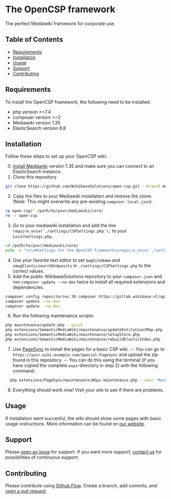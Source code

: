 # The OpenCSP framework

The perfect Mediawiki framework for corporate use.

## Table of Contents

- [Requirements](#requirements)
- [Installation](#installation)
- [Usage](#usage)
- [Support](#support)
- [Contributing](#contributing)

## Requirements

To install the OpenCSP framework, the following need to be installed:
- php version >=7.4
- composer version >=2
- Mediawiki version 1.35
- ElasticSearch version 6.8

## Installation

Follow these steps to set up your OpenCSP wiki:

0. [Install Mediawiki](https://www.mediawiki.org/wiki/Manual:Installing_MediaWiki) version 1.35 and make sure you can connect to an ElasticSearch instance.
1. Clone this repository
```sh
git clone https://github.com/WikibaseSolutions/open-csp.git --branch main --single-branch
```
2. Copy the files to your Mediawiki installation and remove the clone. (Note: This might overwrite any pre-existing `composer.local.json`).
```sh
cp open-csp/* /path/to/your/mediawiki/core/
rm -r open-csp
```
3. Go to your mediawiki installation and add the line `require_once('./settings/CSPSettings.php');` to your `LocalSettings.php`.
```sh
cd /path/to/your/mediawiki/core/
echo -e "\n\n#Settings for the OpenCSP framework\nrequire_once('./settings/CSPSettings.php')\n" >> LocalSettings.php
```
4. Use your favorite text editor to set `$wgSiteName` and `smwgElasticsearchEndpoints` in `./settings/CSPSettings.php` to the correct values.
5. Add the public WikibaseSolutions repository to your `composer.json` and run `composer update --no-dev` twice to install all required extensions and dependencies.
```sh
composer config repositories.38 composer https://gitlab.wikibase.nl/api/v4/group/38/-/packages/composer/
composer update --no-dev
composer update --no-dev
```
6. Run the following maintenance scripts:
```sh
php maintenance/update.php --quick
php extensions/SemanticMediaWiki/maintenance/updateEntityCountMap.php
php extensions/SemanticMediaWiki/maintenance/setupStore.php
php extensions/SemanticMediaWiki/maintenance/rebuildElasticIndex.php
```
7. Use [PageSync]() to install the pages for a basic CSP wiki.
-- You can go to `https://your.wiki.example.com/Special:PageSync` and upload the zip found in this repository.
-- You can do this using the terminal (if you have copied the complete `wsps`-directory in step 2) with the following command:
```sh
  php extensions/PageSync/maintenance/WSps.maintenance.php --user 'Maintenance script'
```
8. Everything should work now! Visit your site to see if there are problems.

## Usage

If installation went succesful, the wiki should show some pages with basic usage instructions. More information can be found on [our website](https://open-csp.org).

## Support

Please [open an issue](https://github.com/WikibaseSolutions/open-csp/issues/new) for support.
If you want more support, [contact us](https://wikibase-solutions.com/contact) for possibilities of continuous support.

## Contributing

Please contribute using [Github Flow](https://guides.github.com/introduction/flow/). Create a branch, add commits, and [open a pull request](https://github.com/WikibaseSolutions/open-csp/compare/).
